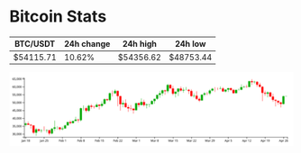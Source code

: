 # Bitcoin Stats

BTC/USDT|24h change|24h high|24h low|
|---|---|---|---|
|$54115.71|10.62%|$54356.62|$48753.44|

<img src="./chart.svg">
